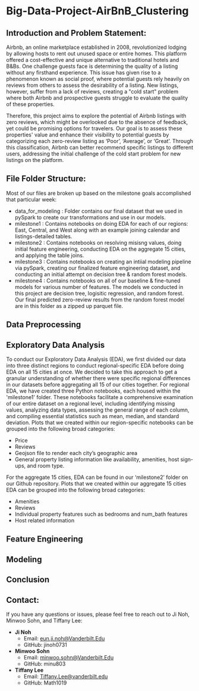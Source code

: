 # Big-Data-Project-AirBnB_Clustering

## Introduction and Problem Statement:
Airbnb, an online marketplace established in 2008, revolutionized lodging by allowing hosts to rent out unused space or entire homes. This platform offered a cost-effective and unique alternative to traditional hotels and B&Bs. One challenge guests face is determining the quality of a listing without any firsthand experience. This issue has given rise to a phenomenon known as social proof, where potential guests rely heavily on reviews from others to assess the desirability of a listing. New listings, however, suffer from a lack of reviews, creating a "cold start" problem where both Airbnb and prospective guests struggle to evaluate the quality of these properties.

Therefore, this project aims to explore the potential of Airbnb listings with zero reviews, which might be overlooked due to the absence of feedback, yet could be promising options for travelers. Our goal is to assess these properties' value and enhance their visibility to potential guests by categorizing each zero-review listing as ‘Poor’, ‘Average’, or ‘Great’. Through this classification, Airbnb can better recommend specific listings to different users, addressing the initial challenge of the cold start problem for new listings on the platform.

## File Folder Structure:
Most of our files are broken up based on the milestone goals accomplished that particular week:
- data_for_modeling : Folder contains our final dataset that we used in pySpark to create our transformations and use in our models.
- milestone1 : Contains notebooks on doing EDA for each of our regions: East, Central, and West along with an example joining calendar and listings-detailed tables.
- milestone2 : Contains notebooks on resolving misisng values, doing initial feature engineering, conducting EDA on the aggregate 15 cities, and applying the table joins.
- milestone3 : Contains notebooks on creating an intiial modeling pipeline via pySpark, creating our finalized feature engineering dataset, and conducting an initial attempt on decision tree & random forest models.
- milestone4 : Contains notebooks on all of our baseline & fine-tuned models for various number of features. The models we conducted in this project are decision tree, logisitic regression, and random forest. Our final predicted zero-review results from the random forest model are in this folder as a zipped up parquet file.

## Data Preprocessing

## Exploratory Data Analysis
To conduct our Exploratory Data Analysis (EDA), we first divided our data into three distinct regions to conduct regional-specific EDA before doing EDA on all 15 cities at once. We decided to take this approach to get a granular understanding of whether there were specific regional differences in our datasets before aggregating all 15 of our cities together. 
For regional EDA, we have created three Python notebooks, each housed within the 'milestone1' folder. These notebooks facilitate a comprehensive examination of our entire dataset on a regional level, including identifying missing values, analyzing data types, assessing the general range of each column, and compiling essential statistics such as mean, median, and standard deviation.
Plots that we created within our region-specific notebooks can be grouped into the following broad categories:
- Price
- Reviews
- Geojson file to render each city’s geographic area
- General property listing information like availability, amenities, host sign-ups, and room type.

For the aggregate 15 cities, EDA can be found in our ‘milestone2’ folder on our Github repository. Plots that we created within our aggregate 15 cities EDA can be grouped into the following broad categories:
- Amenities
- Reviews
- Individual property features such as bedrooms and num_bath features
- Host related information


## Feature Engineering

## Modeling

## Conclusion

























## Contact:
If you have any questions or issues, please feel free to reach out to Ji Noh, Minwoo Sohn, and Tiffany Lee:
- **Ji Noh**
  - Email: eun.ji.noh@Vanderbilt.Edu
  - GitHub: jinoh0731
- **Minwoo Sohn**
  - Email: minwoo.sohn@Vanderbilt.Edu
  - GitHub: minu803
- **Tiffany Lee**
  - Email: Tiffany.Lee@vanderbilt.edu
  - GitHub: Math1019
